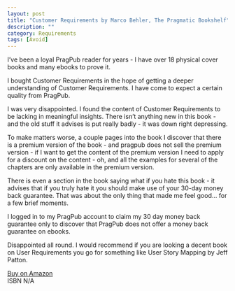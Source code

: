 ```yaml
---
layout: post
title: "Customer Requirements by Marco Behler, The Pragmatic Bookshelf"
description: ""
category: Requirements
tags: [Avoid]
---
```


I’ve been a loyal PragPub reader for years - I have over 18 physical cover books and many ebooks to prove it.

I bought Customer Requirements in the hope of getting a deeper understanding of Customer Requirements. I have come to expect a certain quality from PragPub.

I was very disappointed. I found the content of Customer Requirements to be lacking in meaningful insights. There isn’t anything new in this book - and the old stuff it advises is put really badly - it was down right depressing.

To make matters worse, a couple pages into the book I discover that there is a premium version of the book - and pragpub does not sell the premium version - if I want to get the content of the premium version I need to apply for a discount on the content - oh, and all the examples for several of the chapters are only available in the premium version.

There is even a section in the book saying what if you hate this book - it advises that if you truly hate it you should make use of your 30-day money back guarantee. That was about the only thing that made me feel good… for a few brief moments.

I logged in to my PragPub account to claim my 30 day money back guarantee only to discover that PragPub does not offer a money back guarantee on ebooks.

Disappointed all round. I would recommend if you are looking a decent book on User Requirements you go for something like User Story Mapping by Jeff Patton.

[Buy on Amazon](http://pragprog.com/book/d-mbcreq/customer-requirements/)  
ISBN N/A
